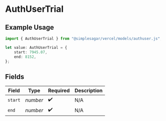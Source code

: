 # AuthUserTrial

## Example Usage

```typescript
import { AuthUserTrial } from "@simplesagar/vercel/models/authuser.js";

let value: AuthUserTrial = {
    start: 7945.07,
    end: 8152,
};
```

## Fields

| Field              | Type               | Required           | Description        |
| ------------------ | ------------------ | ------------------ | ------------------ |
| `start`            | *number*           | :heavy_check_mark: | N/A                |
| `end`              | *number*           | :heavy_check_mark: | N/A                |